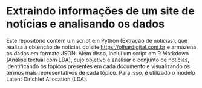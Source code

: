# Extraindo informações de um site de notícias e analisando os dados
Este repositório contém um script em Python (Extração de notícias), que realiza a obtenção de notícias do site https://olhardigital.com.br e armazena os dados em formato JSON. Além disso, inclui um script em R Markdown (Análise textual com LDA), cujo objetivo é analisar o conjunto de notícias, identificando os tópicos presentes em cada documento e visualizando os termos mais representativos de cada tópico. Para isso, é utilizado o modelo Latent Dirichlet Allocation (LDA).
